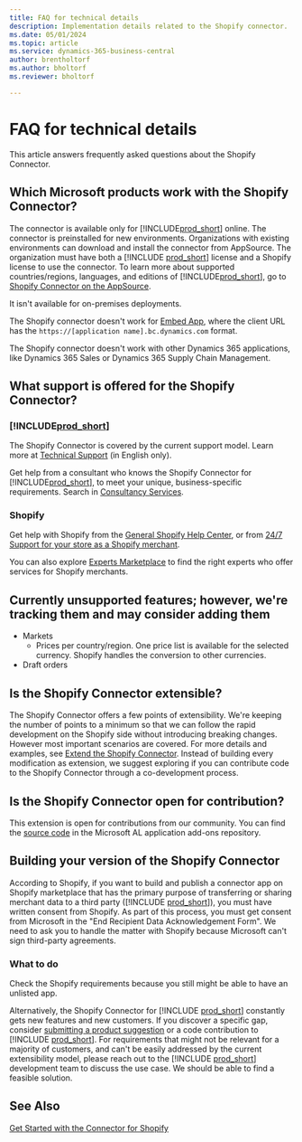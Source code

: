 ```yaml
---
title: FAQ for technical details
description: Implementation details related to the Shopify connector.
ms.date: 05/01/2024
ms.topic: article
ms.service: dynamics-365-business-central
author: brentholtorf
ms.author: bholtorf
ms.reviewer: bholtorf

---
```


# FAQ for technical details

This article answers frequently asked questions about the Shopify Connector.

## Which Microsoft products work with the Shopify Connector?

The connector is available only for [!INCLUDE[prod_short](../includes/prod_short.md)] online. The connector is preinstalled for new environments. Organizations with existing environments can download and install the connector from AppSource. The organization must have both a [!INCLUDE [prod_short](../includes/prod_short.md)] license and a Shopify license to use the connector. To learn more about supported countries/regions, languages, and editions of [!INCLUDE[prod_short](../includes/prod_short.md)], go to [Shopify Connector on the AppSource](https://go.microsoft.com/fwlink/?linkid=2196238).

It isn't available for on-premises deployments.

The Shopify connector doesn't work for [Embed App](/dynamics365/business-central/dev-itpro/deployment/embed-app-overview), where the client URL has the `https://[application name].bc.dynamics.com` format.

The Shopify connector doesn't work with other Dynamics 365 applications, like Dynamics 365 Sales or Dynamics 365 Supply Chain Management.

## What support is offered for the Shopify Connector?

### [!INCLUDE[prod_short](../includes/prod_short.md)]

The Shopify Connector is covered by the current support model. Learn more at [Technical Support](/dynamics365/business-central/dev-itpro/administration//manage-technical-support) (in English only).

Get help from a consultant who knows the Shopify Connector for [!INCLUDE[prod_short](../includes/prod_short.md)], to meet your unique, business-specific requirements. Search in [Consultancy Services](https://aka.ms/BCShopifyConsultant).

### Shopify

Get help with Shopify from the [General Shopify Help Center](https://help.shopify.com/), or from [24/7 Support for your store as a Shopify merchant](https://help.shopify.com/questions#/).

You can also explore [Experts Marketplace](https://experts.shopify.com/) to find the right experts who offer services for Shopify merchants.

## Currently unsupported features; however, we're tracking them and may consider adding them

- Markets
  - Prices per country/region. One price list is available for the selected currency. Shopify handles the conversion to other currencies.
- Draft orders

## Is the Shopify Connector extensible?

The Shopify Connector offers a few points of extensibility. We're keeping the number of points to a minimum so that we can follow the rapid development on the Shopify side without introducing breaking changes. However most important scenarios are covered. For more details and examples, see [Extend the Shopify Connector](/dynamics365/business-central/dev-itpro/developer/devenv-extending-shopify).
Instead of building every modification as extension, we suggest exploring if you can contribute code to the Shopify Connector through a co-development process.

## Is the Shopify Connector open for contribution?

This extension is open for contributions from our community. You can find the [source code](https://github.com/microsoft/ALAppExtensions/tree/main/Apps/W1/Shopify) in the Microsoft AL application add-ons repository.

## Building your version of the Shopify Connector

According to Shopify, if you want to build and publish a connector app on Shopify marketplace that has the primary purpose of transferring or sharing merchant data to a third party ([!INCLUDE [prod_short](../includes/prod_short.md)]), you must have written consent from Shopify. As part of this process, you must get consent from Microsoft in the "End Recipient Data Acknowledgement Form". We need to ask you to handle the matter with Shopify because Microsoft can't sign third-party agreements.

### What to do

Check the Shopify requirements because you still might be able to have an unlisted app.

Alternatively, the Shopify Connector for [!INCLUDE [prod_short](../includes/prod_short.md)] constantly gets new features and new customers. If you discover a specific gap, consider [submitting a product suggestion](https://aka.ms/bcideas) or a code contribution to [!INCLUDE [prod_short](../includes/prod_short.md)]. For requirements that might not be relevant for a majority of customers, and can't be easily addressed by the current extensibility model, please reach out to the [!INCLUDE [prod_short](../includes/prod_short.md)] development team to discuss the use case. We should be able to find a feasible solution.

## See Also

[Get Started with the Connector for Shopify](get-started.md)  
